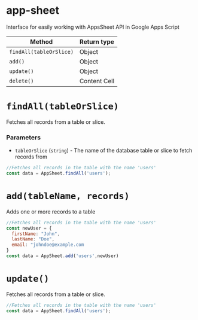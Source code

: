 # app-sheet
Interface for easily working with AppsSheet API in Google Apps Script

| Method  | Return type |
| ------------- | ------------- |
| `findAll(tableOrSlice)`  | Object  |
| `add()` | Object |
| `update()` | Object |
| `delete()`  | Content Cell  |

# `findAll(tableOrSlice)`
Fetches all records from a table or slice.

### Parameters
- `tableOrSlice` (`string`) - The name of the database table or slice to fetch records from

```js
//Fetches all records in the table with the name 'users'
const data = AppSheet.findAll('users');
```

# `add(tableName, records)`
Adds one or more records to a table

```js
//Fetches all records in the table with the name 'users'
const newUser = {
  firstName: "John",
  lastName: "Doe",
  email: "johndoe@example.com
}
const data = AppSheet.add('users',newUser)
```

# `update()`
Fetches all records from a table or slice.

```js
//Fetches all records in the table with the name 'users'
const data = AppSheet.findAll('users');
```



